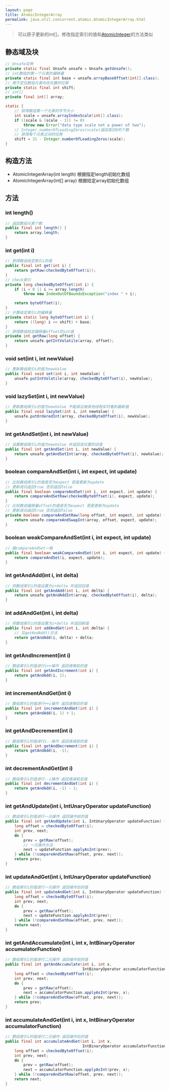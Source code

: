 ```yaml
---
layout: page
title: AtomicIntegerArray
permalink: java.util.concurrent.atomic.AtomicIntegerArray.html
---
```


> 可以原子更新的int[]，修改指定索引的值和[AtomicInteger](AtomicInteger.md)的方法类似

## 静态域及块
```java
// Unsafe实例
private static final Unsafe unsafe = Unsafe.getUnsafe();
// int数组的第一个元素的偏移量
private static final int base = unsafe.arrayBaseOffset(int[].class);
// 用于定位数组元素内存位置的位移
private static final int shift;
// int[]
private final int[] array;

static {
    // 获得数组第一个元素的字节大小
    int scale = unsafe.arrayIndexScale(int[].class);
    if ((scale & (scale - 1)) != 0)
        throw new Error("data type scale not a power of two");
    // Integer.numberOfLeadingZeros(scale)返回高位0的个数
    // 获得每个元素之间的位移
    shift = 31 - Integer.numberOfLeadingZeros(scale);
}
```

## 构造方法
- AtomicIntegerArray(int length) 根据指定length初始化数组  
- AtomicIntegerArray(int[] array) 根据给定array初始化数组  

## 方法
### int length() 
```java
// 返回数组元素个数
public final int length() {
    return array.length;
}
```

### int get(int i)
```java
// 获得数组给定索引i的值
public final int get(int i) {
    return getRaw(checkedByteOffset(i));
}
// check索引
private long checkedByteOffset(int i) {
    if (i < 0 || i >= array.length)
        throw new IndexOutOfBoundsException("index " + i);

    return byteOffset(i);
}
// 计算给定索引i的偏移量
private static long byteOffset(int i) {
    return ((long) i << shift) + base;
}
// 获得数组给定偏移量offset的int值
private int getRaw(long offset) {
    return unsafe.getIntVolatile(array, offset);
}
```

### void set(int i, int newValue)
```java
// 更新数组索引i的值为newValue
public final void set(int i, int newValue) {
    unsafe.putIntVolatile(array, checkedByteOffset(i), newValue);
}
```

### void lazySet(int i, int newValue)
```java
// 更新数组索引i的值为newValue 不能保证被其他线程实时看到最新值
public final void lazySet(int i, int newValue) {
    unsafe.putOrderedInt(array, checkedByteOffset(i), newValue);
}
```

### int getAndSet(int i, int newValue)
```java
// 设置数组索引i的值为newValue 并返回该位置的旧值
public final int getAndSet(int i, int newValue) {
    return unsafe.getAndSetInt(array, checkedByteOffset(i), newValue);
}
```

### boolean compareAndSet(int i, int expect, int update)
```java
// 比较数组索引i的值是否为expect 若是更新为update
// 更新成功返回true 否则返回false
public final boolean compareAndSet(int i, int expect, int update) {
    return compareAndSetRaw(checkedByteOffset(i), expect, update);
}
// 比较数组偏移量offset的值是否为expect 若是更新为update
// 更新成功返回true 否则返回false
private boolean compareAndSetRaw(long offset, int expect, int update) {
    return unsafe.compareAndSwapInt(array, offset, expect, update);
}
```

### boolean weakCompareAndSet(int i, int expect, int update)
```java
// 跟compareAndSet一致
public final boolean weakCompareAndSet(int i, int expect, int update) {
    return compareAndSet(i, expect, update);
}
```

### int getAndAdd(int i, int delta)
```java
// 将数组索引i的值设置为i+delta 并返回旧值
public final int getAndAdd(int i, int delta) {
    return unsafe.getAndAddInt(array, checkedByteOffset(i), delta);
}
```

### int addAndGet(int i, int delta)
```java
// 将数组索引i的值设置为i+delta 并返回新值
public final int addAndGet(int i, int delta) {
    // 见getAndAdd()方法
    return getAndAdd(i, delta) + delta;
}
```

### int getAndIncrement(int i)
```java
// 数组索引i的值进行i++操作 返回递增前的值
public final int getAndIncrement(int i) {
    return getAndAdd(i, 1);
}
```

### int incrementAndGet(int i)
```java
// 数组索引i的值进行++i操作 返回递增后的值
public final int incrementAndGet(int i) {
    return getAndAdd(i, 1) + 1;
}
```

### int getAndDecrement(int i)
```java
// 数组索引i的值进行i--操作 返回递减前的值
public final int getAndDecrement(int i) {
    return getAndAdd(i, -1);
}
```

### int decrementAndGet(int i)
```java
// 数组索引i的值进行--i操作 返回递减前后值
public final int decrementAndGet(int i) {
    return getAndAdd(i, -1) - 1;
}
```
### int getAndUpdate(int i, IntUnaryOperator updateFunction)
```java
// 数组索引i的值进行一元操作 返回操作前的值
public final int getAndUpdate(int i, IntUnaryOperator updateFunction) {
    long offset = checkedByteOffset(i);
    int prev, next;
    do {
        prev = getRaw(offset);
        // 一元操作方法
        next = updateFunction.applyAsInt(prev);
    } while (!compareAndSetRaw(offset, prev, next));
    return prev;
}
```

### int updateAndGet(int i, IntUnaryOperator updateFunction)
```java
// 数组索引i的值进行一元操作 返回操作后的值
public final int updateAndGet(int i, IntUnaryOperator updateFunction) {
    long offset = checkedByteOffset(i);
    int prev, next;
    do {
        prev = getRaw(offset);
        next = updateFunction.applyAsInt(prev);
    } while (!compareAndSetRaw(offset, prev, next));
    return next;
}
```

### int getAndAccumulate(int i, int x, IntBinaryOperator accumulatorFunction)
```java
// 数组索引i的值进行二元操作 返回操作前的值
public final int getAndAccumulate(int i, int x,
                                  IntBinaryOperator accumulatorFunction) {
    long offset = checkedByteOffset(i);
    int prev, next;
    do {
        prev = getRaw(offset);
        next = accumulatorFunction.applyAsInt(prev, x);
    } while (!compareAndSetRaw(offset, prev, next));
    return prev;
}
```

### int accumulateAndGet(int i, int x, IntBinaryOperator accumulatorFunction)
```java
// 数组索引i的值进行二元操作 返回操作后的值
public final int accumulateAndGet(int i, int x,
                                  IntBinaryOperator accumulatorFunction) {
    long offset = checkedByteOffset(i);
    int prev, next;
    do {
        prev = getRaw(offset);
        next = accumulatorFunction.applyAsInt(prev, x);
    } while (!compareAndSetRaw(offset, prev, next));
    return next;
}
```
